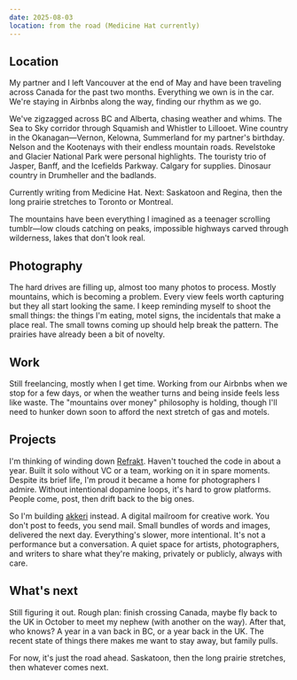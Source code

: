 ```yaml
---
date: 2025-08-03
location: from the road (Medicine Hat currently)
---
```


## Location

My partner and I left Vancouver at the end of May and have been traveling across Canada for the past two months. Everything we own is in the car. We're staying in Airbnbs along the way, finding our rhythm as we go.

We've zigzagged across BC and Alberta, chasing weather and whims. The Sea to Sky corridor through Squamish and Whistler to Lillooet. Wine country in the Okanagan—Vernon, Kelowna, Summerland for my partner's birthday. Nelson and the Kootenays with their endless mountain roads. Revelstoke and Glacier National Park were personal highlights. The touristy trio of Jasper, Banff, and the Icefields Parkway. Calgary for supplies. Dinosaur country in Drumheller and the badlands.

Currently writing from Medicine Hat. Next: Saskatoon and Regina, then the long prairie stretches to Toronto or Montreal.

The mountains have been everything I imagined as a teenager scrolling tumblr—low clouds catching on peaks, impossible highways carved through wilderness, lakes that don't look real.

## Photography

The hard drives are filling up, almost too many photos to process. Mostly mountains, which is becoming a problem. Every view feels worth capturing but they all start looking the same. I keep reminding myself to shoot the small things: the things I'm eating, motel signs, the incidentals that make a place real. The small towns coming up should help break the pattern. The prairies have already been a bit of novelty.

## Work

Still freelancing, mostly when I get time. Working from our Airbnbs when we stop for a few days, or when the weather turns and being inside feels less like waste. The "mountains over money" philosophy is holding, though I'll need to hunker down soon to afford the next stretch of gas and motels.

## Projects

I'm thinking of winding down [Refrakt](https://refrakt.app). Haven't touched the code in about a year. Built it solo without VC or a team, working on it in spare moments. Despite its brief life, I'm proud it became a home for photographers I admire. Without intentional dopamine loops, it's hard to grow platforms. People come, post, then drift back to the big ones.

So I'm building [akkeri](https://akkeri.app) instead. A digital mailroom for creative work. You don't post to feeds, you send mail. Small bundles of words and images, delivered the next day. Everything's slower, more intentional. It's not a performance but a conversation. A quiet space for artists, photographers, and writers to share what they're making, privately or publicly, always with care.

## What's next

Still figuring it out. Rough plan: finish crossing Canada, maybe fly back to the UK in October to meet my nephew (with another on the way). After that, who knows? A year in a van back in BC, or a year back in the UK. The recent state of things there makes me want to stay away, but family pulls.

For now, it's just the road ahead. Saskatoon, then the long prairie stretches, then whatever comes next.
